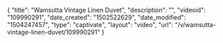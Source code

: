 {
    "title": "Wamsutta Vintage Linen Duvet",
    "description": "",
    "videoid": "109990291",
    "date_created": "1502522629",
    "date_modified": "1504247457",
    "type": "captivate",
    "layout": "video",
    "url": "\/v\/wamsutta-vintage-linen-duvet\/109990291"
}